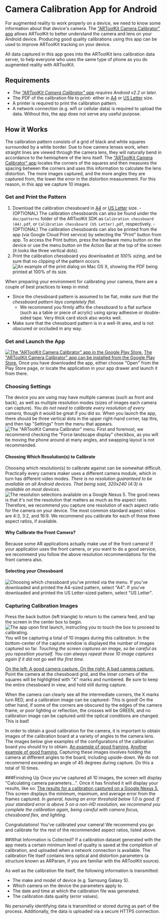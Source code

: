 # Camera Calibration App for Android
For augmented reality to work properly on a device, we need to know some information about that device's camera. The ["ARToolKit Camera Calibrator" app][playstore] allows ARToolKit to better understand the camera and lens on your Android device. Producing good quality calibrations using this app can be used to improve ARToolKit tracking on your device.

All data captured in this app goes into the ARToolKit lens calibration data server, to help everyone who uses the same type of phone as you do augmented reality with ARToolKit.

## Requirements
* *The ["ARToolKit Camera Calibrator" app][playstore] requires Android v2.2 or later.*
* The PDF of the calibration file to print- either in [A4][patterna4] or [US Letter][patternus] size.
* A printer is required to print the calibration pattern.
* A network connection (e.g. wifi or cellular data) is required to upload the data. Without this, the app does not serve any useful purpose.


## How it Works
The calibration pattern consists of a grid of black and white squares surrounded by a white border. Due to how camera lenses work, when straight lines are viewed through the camera lens, they will naturally bend in accordance to the hemisphere of the lens itself. The ["ARToolKit Camera Calibrator" app][playstore] locates the corners of the squares and then measures the spacing between the corners and uses this information to calculate the lens distortion. The more images captured, and the more angles they are captured from, the lower the error in the distortion measurement. For this reason, in this app we capture 10 images.

### Get and Print the Pattern
1.   Download the calibration chessboard in [A4][patterna4] or [US Letter][patternus] size.
    -   (OPTIONAL) The calibration chessboards can also be found under the `doc/patterns` folder of the ARToolKit SDK as `Calibration chessboard (A4).pdf`, or `Calibration chessboard (US Letter).pdf`, respectively.
    -   (OPTIONAL) The calibration chessboards can also be printed from the app (via Google Cloud Print service) by selecting the "Print" button from app. To access the Print button, press the hardware menu button on the device or use the menu button on the Action Bar at the top of the screen (it looks like three vertical dots).
2.   Print the calibration chessboard you downloaded *at 100% sizing*, and be sure that no clipping of the pattern occurs.
![An example of the print dialog on Mac OS X, showing the PDF being printed at 100% of its size.][print_dialog]

When preparing your environment for calibrating your camera, there are a couple of best practices to keep in mind:

-   Since the chessboard pattern is assumed to be flat, *make sure that the chessboard pattern lays completely flat*.
    -   We recommend you firmly affix the chessboard to a flat surface (such as a table or piece of acrylic) using spray adhesive or double-sided tape. Very thick card stock also works well.
-   Make sure that the chessboard pattern is in a well-lit area, and is not obscured or occluded in any way.


### Get and Launch the App
[![The "ARToolKit Camera Calibrator" app in the Google Play Store.][play_store]][playstore]
[The "ARToolKit Camera Calibrator" app can be installed from the Google Play Store.][playstore] Once you have downloaded the app, either choose "Open" from the Play Store page, or locate the application in your app drawer and launch it from there.

### Choosing Settings
The device you are using may have multiple cameras (such as front and back), as well as multiple resolution modes (sizes of images each camera can capture). _You do not need to calibrate every resolution of every camera,_ though it would be great if you did so. When you launch the app, there should be three vertical dots in the upper right-hand corner, tap this, and then tap "Settings" from the menu that appears.
![The "ARToolKit Camera Calibrator" menu.][menu]
First and foremost, we recommend checking the "Force landscape display" checkbox, as you will be moving the phone around at many angles, and swapping layout is not recommended.

#### Choosing Which Resolution(s) to Calibrate
Choosing which resolution(s) to calibrate against can be somewhat difficult. Practically every camera maker uses a different camera module, which in turn has different video modes. *There is no resolution guaranteed to be available on all Android devices. That being said, 320x240 (4:3) is available on most devices.*
![The resolution selections available on a Google Nexus 5.][resolutions]
The good news is that it's not the resolution that matters as much as the aspect ratio. Therefore, we recommend you capture one resolution of each aspect ratio for the camera on your device. The most common standard aspect ratios are 4:3, 3:2, and 16:9. We recommend you calibrate for each of these three aspect ratios, if available.

#### Why Calibrate the Front Camera?
Because some AR applications actually make use of the front camera! If your application uses the front camera, or you want to do a good service, we recommend you follow the above resolution recommendations for the front camera also.

#### Selecting your Chessboard
![Choosing which chessboard you've printed via the menu.][paper]
If you've downloaded and printed the A4-sized pattern, select "A4". If you've downloaded and printed the US Letter-sized pattern, select "US Letter".

### Capturing Calibration Images
Press the back button (left triangle) to return to the camera feed, and tap the screen in the center box to begin.
![The app upon first launch, instructing you to touch the box to proceed to calibrating.][beginning]
You will be capturing a total of 10 images during this calibration. In the bottom-center of the capture window is displayed the number of images captured so far. *Touching the screen captures an image, so be careful as you reposition yourself. You can always repeat these 10 image captures again if it did not go well the first time.*

[On the left: A good camera capture. On the right: A bad camera capture.][good_bad]
Point the camera at the chessboard grid, and the inner corners of the squares will be highlighted with "X" marks and numbered. Be sure to keep the entire chessboard in view, and hold still during capture.

When the camera can clearly see all the intermediate corners, the X marks turn RED, and a calibration image can be captured- This is good! On the other hand, if some of the corners are obscured by the edges of the camera frame, or poor lighting or reflection, the crosses will be GREEN, and no calibration image can be captured until the optical conditions are changed. This is bad!

In order to obtain a good calibration for the camera, it is important to obtain images of the calibration board at a variety of angles to the camera lens. The images below give examples of the configurations of the calibration board you should try to obtain.
[An example of good framing.][framed1] [Another example of good framing.][framed2]
Capturing these images involves holding the camera at different angles to the board, including upside-down. We do not recommend exceeding an angle of 45 degrees during capture. Do this a total of 10 times.

###Finishing Up
Once you've captured all 10 images, the screen will display "Calculating camera parameters...". Once it has finished it will display your results, like so:
[The results for a calibration captured on a Google Nexus 5.][results]
This screen displays the minimum, maximum, and average error from the frames captured. *In general, having an error threshold below 1.0 is good. If your standard error is above 5 on a non-HD resolution, we recommend you complete the calibration again, being careful with camera focus, chessboard flex, and lighting.*

Congratulations! You've calibrated your camera! We recommend you go and calibrate for the rest of the recommended aspect ratios, listed above.

##What Information is Collected?
If a calibration dataset generated with the app meets a certain minimum level of quality is saved at the completion of calibration, and uploaded when a network connection is available. The calibration file itself contains lens optical and distortion parameters (a structure known as ARParam, if you are familiar with the ARToolKit source).

As well as the calibration file itself, the following information is transmitted:

-   The make and model of device (e.g. Samsung Galaxy S).
-   Which camera on the device the parameters apply to.
-   The date and time at which the calibration file was generated.
-   The calibration data quality (error values).

No personally identifying data is transmitted or stored during as part of the process. Additionally, the data is uploaded via a secure HTTPS connection.

[playstore]:https://play.google.com/store/apps/details?id=com.artoolworks.ar.utils.calib_camera
[patterna4]: http://artoolkit.org/docs/Calibration%20chessboard%20(A4).pdf
[patternus]: http://artoolkit.org/docs/Calibration%20chessboard%20(US%20Letter).pdf
[print_dialog]: ../_media/print_dialog.png
[play_store]: ../_media/play_store.png
[menu]: ../_media/menu.png
[resolutions]: ../_media/resolutions.png
[cameras]: ../_media/cameras.png
[paper]: ../_media/paper.png
[beginning]: ../_media/beginning.png
[good_bad]: ../_media/good_bad.png
[framed1]: ../_media/framed1.png
[framed2]: ../_media/framed2.png
[results]: ../_media/results.png
